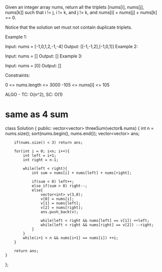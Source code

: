 Given an integer array nums, return all the triplets [nums[i], nums[j], nums[k]] such that i != j, i != k, and j != k, and nums[i] + nums[j] + nums[k] == 0.

Notice that the solution set must not contain duplicate triplets.

 

Example 1:

Input: nums = [-1,0,1,2,-1,-4]
Output: [[-1,-1,2],[-1,0,1]]
Example 2:

Input: nums = []
Output: []
Example 3:

Input: nums = [0]
Output: []
 

Constraints:

0 <= nums.length <= 3000
-105 <= nums[i] <= 105

ALGO - TC: O(n^2), SC: O(1)
# same as 4 sum

class Solution {
public:
    vector<vector<int>> threeSum(vector<int>& nums) {
        int n = nums.size();
        sort(nums.begin(), nums.end());
        vector<vector<int>> ans;
        
        if(nums.size() < 3) return ans;
        
        for(int i = 0; i<n; i++){
            int left = i+1;
            int right = n-1;
            
            while(left < right){
                int sum = nums[i] + nums[left] + nums[right];
                
                if(sum < 0) left++;
                else if(sum > 0) right--;
                else{
                    vector<int> v(3,0);
                    v[0] = nums[i];
                    v[1] = nums[left];
                    v[2] = nums[right];
                    ans.push_back(v);

                    while(left < right && nums[left] == v[1]) ++left;
                    while(left < right && nums[right] == v[2]) --right;
                }
            }
            while(i+1 < n && nums[i+1] == nums[i]) ++i;
        }
        
        return ans;
    }
};